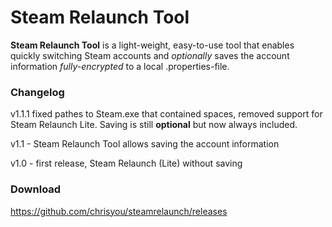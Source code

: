 # Steam Relaunch Tool

**Steam Relaunch Tool** is a light-weight, easy-to-use tool that enables quickly switching Steam accounts and *optionally* saves the account information *fully-encrypted* to a local .properties-file.



### Changelog
v1.1.1 fixed pathes to Steam.exe that contained spaces, removed support for Steam Relaunch Lite. Saving is still **optional** but now always included.

v1.1 - Steam Relaunch Tool allows saving the account information

v1.0 - first release, Steam Relaunch (Lite) without saving
### Download
https://github.com/chrisyou/steamrelaunch/releases

